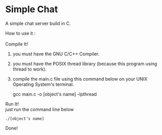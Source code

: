 Simple Chat
==========================

A simple chat server build in C.

How to use it :<br>
<br>
Compile It!
1. you must have the GNU C/C++ Compiler.<br>
2. you must have the POSIX thread library (because this program using thread to work).<br>
3. compile the main.c file using this command below on your UNIX Operating System's terminal.<br>
    
    gcc main.c -o [object's name] -lpthread

Run It!<br>
just run the command line below<br>

    ./[object's name]
    
Done!
    
    
   
    
